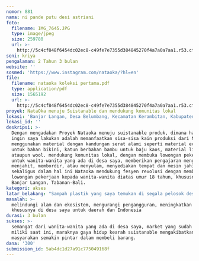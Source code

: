 ```yaml
---
nomor: 881
nama: ni pande putu desi astriani
foto:
  filename: IMG_7645.JPG
  type: image/jpeg
  size: 259780
  url: >-
    http://5c4cf848f6454dc02ec8-c49fe7e7355d384845270f4a7a0a7aa1.r53.cf2.rackcdn.com/5de4b04d-10de-47cd-92e6-d71291f93bb3/IMG_7645.JPG
seni: kriya
pengalaman: 2 Tahun 3 bulan
website: ''
sosmed: 'https://www.instagram.com/nataoka/?hl=en'
file:
  filename: nataoka koleksi pertama.pdf
  type: application/pdf
  size: 1565192
  url: >-
    http://5c4cf848f6454dc02ec8-c49fe7e7355d384845270f4a7a0a7aa1.r53.cf2.rackcdn.com/d8b603f4-90ef-4cac-97a8-b4b880e1fcaa/nataoka%20koleksi%20pertama.pdf
proyek: NataOka menuju Suistanable dan mendukung komunitas lokal
lokasi: 'Banjar Langan, Desa Belumbang, Kecamatan Kerambitan, Kabupaten Tabanan, Bali'
lokasi_id: ''
deskripsi: >-
  Dengan mengadakan Proyek Nataoka menuju suistanable produk, dimana hal yang
  ingin saya lakukan adalah memanfaatkan sisa-sisa kain produksi dari Nataoka,
  menggunakan material dengan kandungan serat alami seperti material econyl
  untuk bahan bikini, katun berbahan bambu untuk baju kaos, material linen
  ataupun wool. mendukung komunitas lokal, dengan membuka lowongan pekerjaan
  untuk wanita-wanita yang ada di desa saya, memberikan pengajaran mengenai cara
  menjahit, membordir, atau menyulam, menyediakan tempat dan mesin jahit.
  sekaligus dalam hal ini Nataoka mendukung fesyen revolusi dengan memberikan
  lowongan pekerjaan kepada wanita-wanita diatas umur 18 tahun, khususnya di
  Banjar Langan, Tabanan-Bali.
kategori: akses
latar_belakang: "Sampah plastik yang saya temukan di segala pelosok desa saya dan penggunaanya yang instan membuat saya berfikir untuk mengubah Nataoka menjadi Brand kearah suistanable, dengan contoh menggunakan bahan upcycle dari plastik yaitu econyl material. memanfaatkan sisa-sisa kain yang ada menjadi benda-benda yang dapat digunakan dan memiliki nilai jual.\r\nBanyaknya wanita yang sudah berkeluarga di desa-desa kecil yang tidak memiliki pekerjaan, khususnya di desa saya, membuat saya membuka mata lebar-lebar. saat ini ada 2 wanita yang bekerja bersama saya, dalam hal produksi. Nataoka diproduksi langsung di desa saya namun saat ini kurang memadainya dana untuk mengembangkan proyek ini, seperti pembelian mesin,memberikan kursus menjahit, serta prasana untuk upcycle sisa-sisa material hasil produksi."
masalah: >-
  melindungi alam dan ekosistem, mengurangi pengangguran, meningkatkan ekonomi
  khususnya di desa saya untuk daerah dan Indonesia
durasi: 3 bulan
sukses: >-
  semangat dari wanita-wanita yang ada di desa saya, market yang sudah saya
  miliki saat ini, maraknya gaya hidup kearah suistanable mengakibatkan
  masyarakan semakin pintar dalam membeli barang.
dana: '300'
submission_id: 5ab4dc1d27a91c775049168f
---
```

